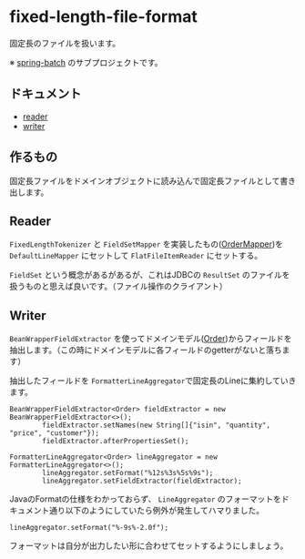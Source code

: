 # fixed-length-file-format
固定長のファイルを扱います。

※ [spring-batch](../) のサブプロジェクトです。

## ドキュメント
- [reader](https://docs.spring.io/spring-batch/4.0.x/reference/html/readersAndWriters.html#fixedLengthFileFormats)
- [writer](https://docs.spring.io/spring-batch/4.0.x/reference/html/readersAndWriters.html#fixedWidthFileWritingExample)

## 作るもの
固定長ファイルをドメインオブジェクトに読み込んで固定長ファイルとして書き出します。

## Reader
`FixedLengthTokenizer` と `FieldSetMapper` を実装したもの([OrderMapper](./src/main/java/hello/OrderMapper.java))を `DefaultLineMapper` にセットして `FlatFileItemReader` にセットする。

`FieldSet` という概念があるがあるが、これはJDBCの `ResultSet` のファイルを扱うものと思えば良いです。（ファイル操作のクライアント）

## Writer
`BeanWrapperFieldExtractor` を使ってドメインモデル([Order](./src/main/java/hello/Order.java))からフィールドを抽出します。（この時にドメインモデルに各フィールドのgetterがないと落ちます）

抽出したフィールドを `FormatterLineAggregator`で固定長のLineに集約していきます。

```
BeanWrapperFieldExtractor<Order> fieldExtractor = new BeanWrapperFieldExtractor<>();
        fieldExtractor.setNames(new String[]{"isin", "quantity", "price", "customer"});
        fieldExtractor.afterPropertiesSet();

FormatterLineAggregator<Order> lineAggregator = new FormatterLineAggregator<>();
        lineAggregator.setFormat("%12s%3s%5s%9s");
        lineAggregator.setFieldExtractor(fieldExtractor);
```

JavaのFormatの仕様をわかっておらず、 `LineAggregator` のフォーマットをドキュメント通り以下のようにしていたら例外が発生してハマりました。

```
lineAggregator.setFormat("%-9s%-2.0f");
```

フォーマットは自分が出力したい形に合わせてセットするようにしましょう。
